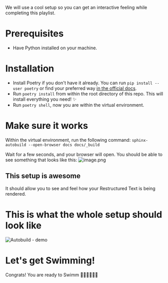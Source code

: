 We will use a cool setup so you can get an interactive feeling while completing this playlist.

# Prerequisites
* Have Python installed on your machine.

# Installation
* Install Poetry if you don't have it already. You can run `pip install --user poetry` or find your preferred way [in the official docs](https://python-poetry.org/docs/#installation).
* Run `poetry install` from within the root directory of this repo. This will install everything you need! ✨
* Run `poetry shell`, now you are within the virtual environment.

# Make sure it works
Within the virtual environment, run the following command:
`sphinx-autobuild --open-browser docs docs/_build`

Wait for a few seconds, and your browser will open. You should be able to see something that looks like this:
![image.png](https://firebasestorage.googleapis.com/v0/b/swimmio-content/o/repositories%2FMTwLk0sV7GJjOsFsx5vf%2Fimg%2Fb35354f7-d7e4-41d8-af54-a4f9a438806d.png?alt=media&token=97da07f8-b3b5-4b69-baf6-8e593e02d866)

## This setup is awesome
It should allow you to see and feel how your Restructured Text is being rendered.

# This is what the whole setup should look like
![Autobuild - demo](https://firebasestorage.googleapis.com/v0/b/swimmio-content/o/repositories%2FMTwLk0sV7GJjOsFsx5vf%2Fimg%2Fautobuild-demo.gif?alt=media&token=daa5cb3c-e91a-4459-af4e-8d440e0d380d)

# Let's get Swimming!
Congrats! You are ready to Swimm 🏊🏻‍♂️🏊🏻‍♀️
